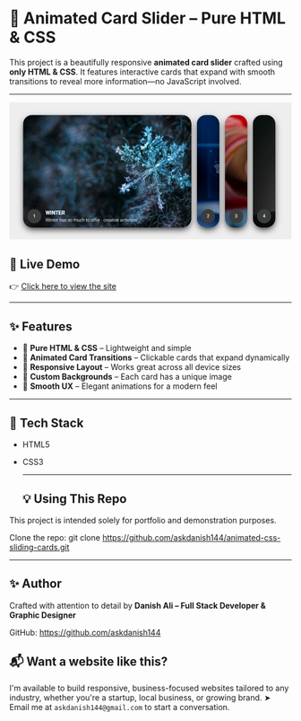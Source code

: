 # 🎴 Animated Card Slider – Pure HTML & CSS

This project is a beautifully responsive **animated card slider** crafted using **only HTML & CSS**. It features interactive cards that expand with smooth transitions to reveal more information—no JavaScript involved.

---

![Screenshot](./Screenshot.png)
## 🚀 Live Demo
👉 [Click here to view the site](https://askdanish144.github.io/animated-css-sliding-cards/)

---

## ✨ Features

- 🔹 **Pure HTML & CSS** – Lightweight and simple
- 🔹 **Animated Card Transitions** – Clickable cards that expand dynamically
- 🔹 **Responsive Layout** – Works great across all device sizes
- 🔹 **Custom Backgrounds** – Each card has a unique image
- 🔹 **Smooth UX** – Elegant animations for a modern feel

---

## 🧰 Tech Stack

- HTML5
- CSS3

  ---

  ## 💡 Using This Repo

This project is intended solely for portfolio and demonstration purposes.

Clone the repo: git clone https://github.com/askdanish144/animated-css-sliding-cards.git

---

## ✨ Author

Crafted with attention to detail by **Danish Ali – Full Stack Developer & Graphic Designer**

GitHub: https://github.com/askdanish144

## 📬 Want a website like this?

I'm available to build responsive, business-focused websites tailored to any industry, whether you're a startup, local business, or growing brand.
➤ Email me at `askdanish144@gmail.com` to start a conversation.
